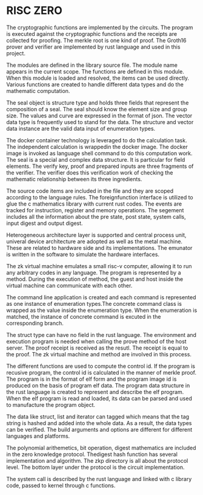 # RISC ZERO

The cryptographic functions are implemented by the circuits. The program is executed against the cryptographic  functions and the receipts are collected for proofing. The merkle root is one kind of proof. The Groth16 prover and verifier are implemented by rust language and used in this project.

The modules are defined in the library source file. The module name appears in the current scope. The functions are defined in this module. When this module is loaded and resolved, the items can be used directly. Various functions are created to handle different data types and do the mathematic computation. 

The seal object is structure type and holds three fields that represent the composition of a seal. The seal should know the element size and group size. The values and curve are expressed in the format of json. The vector data type is frequently used to stand for the data. The structure and vector data instance are the valid data input of enumeration types.

The docker container technology is leveraged to do the calculation task. The independent calculation is wrappedin the docker image. The docker image is invoked as language shell command to do this computation work. The seal is a special and complex data structure. It is particular for field elements. The verify key, proof and prepared inputs are three fragments of the verifier. The verifier does this verification work of checking the mathematic relationship between its three ingredients.

The source code items are included in the file and they are scoped according to the language rules. The foreignfunction interface is utilized to glue the c mathematics library with current rust codes. The events are tracked for instruction, register and memory operations. The segement includes all the information about the pre state, post state, system calls, input digest and output digest. 

Heterogeneous architecture layer is supported and central process unit, univeral device architecture are adopted as well as the metal machine. These are related to hardware side and its implementations. The emunator is written in the software to simulate the hardware interfaces. 

The zk virtual machine emulates a small risc-v computer, allowing it to run any arbitrary codes in any language. The program is represented by a method. During the execution of method, the guest and host inside the virtual machine can communicate with each other.

The command line application is created and each command is represented as one instance of enumeration types.The concrete command class is wrapped as the value inside the enumeration type. When the enumeration is matched, the instance of concrete command is excuted in the corresponding branch. 

The struct type can have no field in the rust language. The environment and execution program is needed when calling the prove method of the host server. The proof receipt is received as the resutl. The receipt is equal to the proof. The zk virtual machine and method are involved in this process.

The different functions are used to compute the control id. If the program is recusive program, the control id is calculated in the manner of merkle proof. The program is in the format of elf form and the program image id is produced on the basis of program elf data. The program data structure in the rust language is created to represent and describe the elf program. When the elf program is read and loaded, its data can be parsed and used to manufacture the program object.

The data like struct, list and iterator can tagged which means that the tag string is hashed and added into the whole data. As a result, the data types can be verified. The build arguments and options are different for different languages and platforms. 

The polynomial arithemetics, bit operation, digest mathematics are included in the zero knowledge protocol. Thedigest hash function has several implementation and algorithm. The zkp directory is all about the protocol level. The bottom layer under the protocol is the circuit implementation. 

The system call is described by the rust language and linked with c library code, passed to kernel through c functions. 


